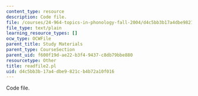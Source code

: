 ```yaml
---
content_type: resource
description: Code file.
file: /courses/24-964-topics-in-phonology-fall-2004/d4c5bb3b17a4dbe9821cb4b72a10f016_readfile2.pl
file_type: text/plain
learning_resource_types: []
ocw_type: OCWFile
parent_title: Study Materials
parent_type: CourseSection
parent_uid: f600f19d-ae22-b3f4-9437-c8db79bbe880
resourcetype: Other
title: readfile2.pl
uid: d4c5bb3b-17a4-dbe9-821c-b4b72a10f016
---
```

Code file.